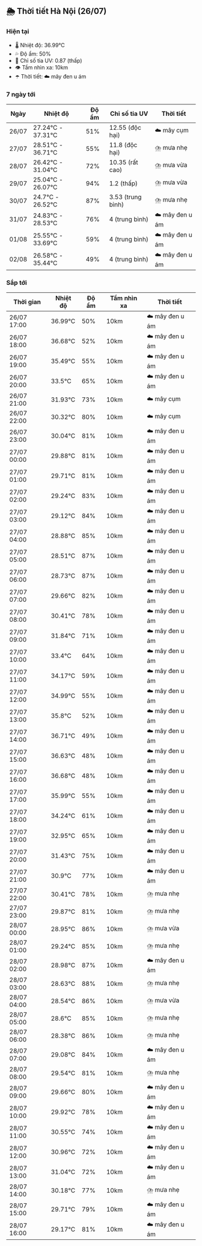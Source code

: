 ## 🌦️ Thời tiết Hà Nội (26/07)

### Hiện tại

- 🌡️ Nhiệt độ: 36.99℃
- 💦 Độ ẩm: 50%
- 🌟 Chỉ số tia UV: 0.87 (thấp)
- 👁️ Tầm nhìn xa: 10km
- ☂️ Thời tiết: ☁️ mây đen u ám

### 7 ngày tới

| Ngày | Nhiệt độ | Độ ẩm | Chỉ số tia UV | Thời tiết |
| --- | --- | --- | --- | --- |
| 26/07 | 27.24℃ - 37.31℃ | 51% | 12.55 (độc hại) | ☁️ mây cụm |
| 27/07 | 28.51℃ - 36.71℃ | 55% | 11.8 (độc hại) | ⛈️ mưa nhẹ |
| 28/07 | 26.42℃ - 31.04℃ | 72% | 10.35 (rất cao) | ⛈️ mưa vừa |
| 29/07 | 25.04℃ - 26.07℃ | 94% | 1.2 (thấp) | ⛈️ mưa vừa |
| 30/07 | 24.7℃ - 26.52℃ | 87% | 3.53 (trung bình) | ⛈️ mưa nhẹ |
| 31/07 | 24.83℃ - 28.53℃ | 76% | 4 (trung bình) | ☁️ mây đen u ám |
| 01/08 | 25.55℃ - 33.69℃ | 59% | 4 (trung bình) | ☁️ mây đen u ám |
| 02/08 | 26.58℃ - 35.44℃ | 49% | 4 (trung bình) | ☁️ mây đen u ám |

### Sắp tới

| Thời gian | Nhiệt độ | Độ ẩm | Tầm nhìn xa | Thời tiết |
| --- | --- | --- | --- | --- |
| 26/07 17:00 | 36.99℃ | 50% | 10km | ☁️ mây đen u ám |
| 26/07 18:00 | 36.68℃ | 52% | 10km | ☁️ mây đen u ám |
| 26/07 19:00 | 35.49℃ | 55% | 10km | ☁️ mây đen u ám |
| 26/07 20:00 | 33.5℃ | 65% | 10km | ☁️ mây đen u ám |
| 26/07 21:00 | 31.93℃ | 73% | 10km | ☁️ mây cụm |
| 26/07 22:00 | 30.32℃ | 80% | 10km | ☁️ mây cụm |
| 26/07 23:00 | 30.04℃ | 81% | 10km | ☁️ mây đen u ám |
| 27/07 00:00 | 29.88℃ | 81% | 10km | ☁️ mây đen u ám |
| 27/07 01:00 | 29.71℃ | 81% | 10km | ☁️ mây đen u ám |
| 27/07 02:00 | 29.24℃ | 83% | 10km | ☁️ mây đen u ám |
| 27/07 03:00 | 29.12℃ | 84% | 10km | ☁️ mây đen u ám |
| 27/07 04:00 | 28.88℃ | 85% | 10km | ☁️ mây đen u ám |
| 27/07 05:00 | 28.51℃ | 87% | 10km | ☁️ mây đen u ám |
| 27/07 06:00 | 28.73℃ | 87% | 10km | ☁️ mây đen u ám |
| 27/07 07:00 | 29.66℃ | 82% | 10km | ☁️ mây đen u ám |
| 27/07 08:00 | 30.41℃ | 78% | 10km | ☁️ mây đen u ám |
| 27/07 09:00 | 31.84℃ | 71% | 10km | ☁️ mây đen u ám |
| 27/07 10:00 | 33.4℃ | 64% | 10km | ☁️ mây đen u ám |
| 27/07 11:00 | 34.17℃ | 59% | 10km | ☁️ mây đen u ám |
| 27/07 12:00 | 34.99℃ | 55% | 10km | ☁️ mây đen u ám |
| 27/07 13:00 | 35.8℃ | 52% | 10km | ☁️ mây đen u ám |
| 27/07 14:00 | 36.71℃ | 49% | 10km | ☁️ mây đen u ám |
| 27/07 15:00 | 36.63℃ | 48% | 10km | ☁️ mây đen u ám |
| 27/07 16:00 | 36.68℃ | 48% | 10km | ☁️ mây đen u ám |
| 27/07 17:00 | 35.99℃ | 55% | 10km | ☁️ mây đen u ám |
| 27/07 18:00 | 34.24℃ | 61% | 10km | ☁️ mây đen u ám |
| 27/07 19:00 | 32.95℃ | 65% | 10km | ☁️ mây đen u ám |
| 27/07 20:00 | 31.43℃ | 75% | 10km | ☁️ mây đen u ám |
| 27/07 21:00 | 30.9℃ | 77% | 10km | ☁️ mây đen u ám |
| 27/07 22:00 | 30.41℃ | 78% | 10km | ⛈️ mưa nhẹ |
| 27/07 23:00 | 29.87℃ | 81% | 10km | ⛈️ mưa nhẹ |
| 28/07 00:00 | 28.95℃ | 86% | 10km | ⛈️ mưa vừa |
| 28/07 01:00 | 29.24℃ | 85% | 10km | ⛈️ mưa nhẹ |
| 28/07 02:00 | 28.98℃ | 87% | 10km | ☁️ mây đen u ám |
| 28/07 03:00 | 28.63℃ | 88% | 10km | ⛈️ mưa nhẹ |
| 28/07 04:00 | 28.54℃ | 86% | 10km | ⛈️ mưa vừa |
| 28/07 05:00 | 28.6℃ | 85% | 10km | ⛈️ mưa nhẹ |
| 28/07 06:00 | 28.38℃ | 86% | 10km | ⛈️ mưa nhẹ |
| 28/07 07:00 | 29.08℃ | 84% | 10km | ☁️ mây đen u ám |
| 28/07 08:00 | 29.54℃ | 81% | 10km | ⛈️ mưa nhẹ |
| 28/07 09:00 | 29.66℃ | 80% | 10km | ☁️ mây đen u ám |
| 28/07 10:00 | 29.92℃ | 78% | 10km | ☁️ mây đen u ám |
| 28/07 11:00 | 30.55℃ | 74% | 10km | ☁️ mây đen u ám |
| 28/07 12:00 | 30.96℃ | 72% | 10km | ☁️ mây đen u ám |
| 28/07 13:00 | 31.04℃ | 72% | 10km | ☁️ mây đen u ám |
| 28/07 14:00 | 30.18℃ | 77% | 10km | ⛈️ mưa nhẹ |
| 28/07 15:00 | 29.71℃ | 79% | 10km | ☁️ mây đen u ám |
| 28/07 16:00 | 29.17℃ | 81% | 10km | ☁️ mây đen u ám |

